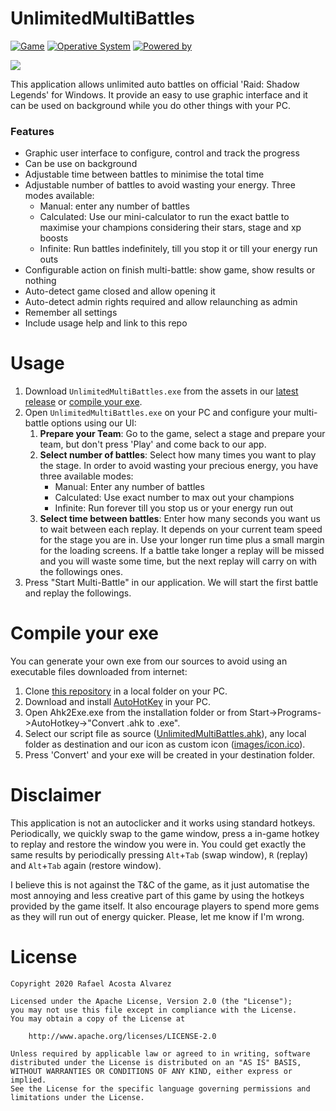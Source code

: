 # UnlimitedMultiBattles 
[![Game](https://img.shields.io/badge/Game-Raid:_Shadow_Legends-yellow.svg?style=flat-square)](https://plarium.com/en/download-games/raid-shadow-legends/?view=plariumplay) [![Operative System](https://img.shields.io/badge/Operative_System-Windows-blue.svg?style=flat-square)](https://www.microsoft.com/es-es/windows) [![Powered by](https://img.shields.io/badge/Powered_by-AutoHotKey-green.svg?style=flat-square)](https://www.autohotkey.com/)

<img src="https://github.com/rafaco/UnlimitedMultiBattles/blob/master/images/social.jpg">

This application allows unlimited auto battles on official 'Raid: Shadow Legends' for Windows. It provide an easy to use graphic interface and it can be used on background while you do other things with your PC. 

### Features
- Graphic user interface to configure, control and track the progress
- Can be use on background
- Adjustable time between battles to minimise the total time
- Adjustable number of battles to avoid wasting your energy. Three modes available:
  - Manual: enter any number of battles
  - Calculated: Use our mini-calculator to run the exact battle to maximise your champions considering their stars, stage and xp boosts
  - Infinite: Run battles indefinitely, till you stop it or till your energy run outs
- Configurable action on finish multi-battle: show game, show results or nothing
- Auto-detect game closed and allow opening it
- Auto-detect admin rights required and allow relaunching as admin
- Remember all settings
- Include usage help and link to this repo


# Usage

1. Download ```UnlimitedMultiBattles.exe``` from the assets in our [latest release](https://github.com/rafaco/UnlimitedMultiBattles/releases/latest) or [compile your exe](#compile-your-exe).
2. Open ```UnlimitedMultiBattles.exe``` on your PC and configure your multi-battle options using our UI:
   1. **Prepare your Team**: Go to the game, select a stage and prepare your team, but don't press 'Play' and come back to our app.
   2. **Select number of battles**: Select how many times you want to play the stage. In order to avoid wasting your precious energy, you have three available modes:
      * Manual: Enter any number of battles
      * Calculated: Use exact number to max out your champions
      * Infinite: Run forever till you stop us or your energy run out
   5. **Select time between battles**: Enter how many seconds you want us to wait between each replay. It depends on your current team speed for the stage you are in. Use your longer run time plus a small margin for the loading screens. If a battle take longer a replay will be missed and you will waste some time, but the next replay will carry on with the followings ones.
3. Press "Start Multi-Battle" in our application. We will start the first battle and replay the followings.


# Compile your exe

You can generate your own exe from our sources to avoid using an executable files downloaded from internet:

1. Clone [this repository](https://github.com/rafaco/UnlimitedMultiBattles.git) in a local folder on your PC.
2. Download and install [AutoHotKey](https://www.autohotkey.com/) in your PC.
3. Open Ahk2Exe.exe from the installation folder or from  Start->Programs->AutoHotkey->"Convert .ahk to .exe".
4. Select our script file as source ([UnlimitedMultiBattles.ahk](https://github.com/rafaco/UnlimitedMultiBattles/blob/master/UnlimitedMultiBattles.ahk)), any local folder as destination and our icon as custom icon ([images/icon.ico](https://github.com/rafaco/UnlimitedMultiBattles/blob/master/images/icon.ico)).
5. Press 'Convert' and your exe will be created in your destination folder.


# Disclaimer
This application is not an autoclicker and it works using standard hotkeys. Periodically, we quickly swap to the game window, press a in-game hotkey to replay and restore the window you were in. You could get exactly the same results by periodically pressing ```Alt```+```Tab``` (swap window), ```R``` (replay) and ```Alt```+```Tab``` again (restore window).

I believe this is not against the T&C of the game, as it just automatise the most annoying and less creative part of this game by using the hotkeys provided by the game itself. It also encourage players to spend more gems as they will run out of energy quicker. Please, let me know if I'm wrong.


# License
```
Copyright 2020 Rafael Acosta Alvarez

Licensed under the Apache License, Version 2.0 (the "License");
you may not use this file except in compliance with the License.
You may obtain a copy of the License at

    http://www.apache.org/licenses/LICENSE-2.0

Unless required by applicable law or agreed to in writing, software
distributed under the License is distributed on an "AS IS" BASIS,
WITHOUT WARRANTIES OR CONDITIONS OF ANY KIND, either express or implied.
See the License for the specific language governing permissions and
limitations under the License.
```
